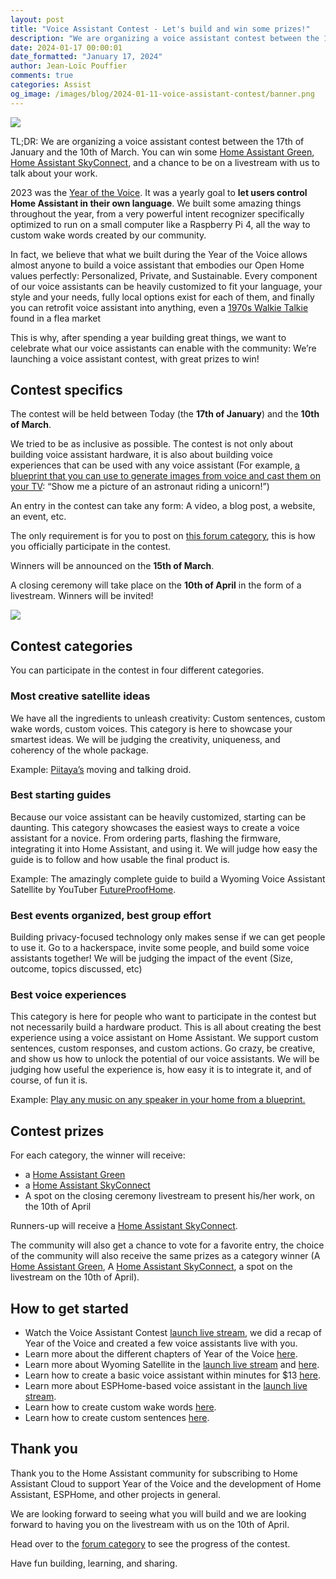 ```yaml
---
layout: post
title: "Voice Assistant Contest - Let's build and win some prizes!"
description: "We are organizing a voice assistant contest between the 17th of January and the 10th of March. You can win some Home Assistant Green, some Home Assistant SkyConnect, and a chance to be on a livestream with us to talk about your creation."
date: 2024-01-17 00:00:01
date_formatted: "January 17, 2024"
author: Jean-Loïc Pouffier
comments: true
categories: Assist
og_image: /images/blog/2024-01-11-voice-assistant-contest/banner.png
---
```


<p><img src='/images/blog/2024-01-11-voice-assistant-contest/banner.png' class='no-shadow' /></p>

TL;DR: We are organizing a voice assistant contest between the 17th of January and the 10th of March. You can win some [Home Assistant Green](/green/), [Home Assistant SkyConnect](/skyconnect/), and a chance to be on a livestream with us to talk about your work.

<lite-youtube videoid="99lGuB4J-4o" videotitle="Voice Assistant Contest"></lite-youtube>

2023 was the [Year of the Voice](/blog/2022/12/20/year-of-voice/). It was a yearly goal to **let users control Home Assistant in their own language**.
We built some amazing things throughout the year, from a very powerful intent recognizer specifically optimized to run on a small computer like a Raspberry Pi 4, all the way to custom wake words created by our community.

In fact, we believe that what we built during the Year of the Voice allows almost anyone to build a voice assistant that embodies our Open Home values perfectly: Personalized, Private, and Sustainable.
Every component of our voice assistants can be heavily customized to fit your language, your style and your needs, fully local options exist for each of them, and finally you can retrofit voice assistant into anything, even a [1970s Walkie Talkie](https://www.youtube.com/shorts/HqYbhk6vq9E) found in a flea market

This is why, after spending a year building great things, we want to celebrate what our voice assistants can enable with the community: We’re launching a voice assistant contest, with great prizes to win!

## Contest specifics

The contest will be held between Today (the **17th of January**) and the **10th of March**.

We tried to be as inclusive as possible. The contest is not only about building voice assistant hardware, it is also about building voice experiences that can be used with any voice assistant (For example, [a blueprint that you can use to generate images from voice and cast them on your TV](https://my.home-assistant.io/redirect/blueprint_import?blueprint_url=https%3A%2F%2Fwww.home-assistant.io%2Fblueprints%2Fblog%2F2023-08%2Fcast_dall_e.yaml): “Show me a picture of an astronaut riding a unicorn!”)

An entry in the contest can take any form: A video, a blog post, a website, an event, etc.

The only requirement is for you to post on [this forum category](https://community.home-assistant.io/c/voice-assistant-contest/60), this is how you officially participate in the contest.

Winners will be announced on the **15th of March**.

A closing ceremony will take place on the **10th of April** in the form of a livestream. Winners will be invited!

<p><img src='/images/blog/2024-01-11-voice-assistant-contest/contest_timeline.png' class='no-shadow' /></p>

## Contest categories

You can participate in the contest in four different categories.

### Most creative satellite ideas

We have all the ingredients to unleash creativity: Custom sentences, custom wake words, custom voices. This category is here to showcase your smartest ideas.
We will be judging the creativity, uniqueness, and coherency of the whole package.

Example: [Piitaya’s](https://github.com/piitaya) moving and talking droid.

<lite-youtube videoid="vQ7Hmeume9g" videotitle="Wake word demonstration on ESPHome-based 3D printed droid in Home Assistant | Year of the Voice"></lite-youtube>

### Best starting guides

Because our voice assistant can be heavily customized, starting can be daunting. This category showcases the easiest ways to create a voice assistant for a novice. From ordering parts, flashing the firmware, integrating it into Home Assistant, and using it.
We will judge how easy the guide is to follow and how usable the final product is.

Example: The amazingly complete guide to build a Wyoming Voice Assistant Satellite by YouTuber [FutureProofHome](https://www.youtube.com/@FutureProofHomes).

<lite-youtube videoid="eTKgc0YDCwE" videotitle="Build the Wyoming Voice Satellite With ChatGPT and a Raspberry Pi To Replace Alexa & Google FOREVER!"></lite-youtube>

### Best events organized, best group effort

Building privacy-focused technology only makes sense if we can get people to use it. Go to a hackerspace, invite some people, and build some voice assistants together!
We will be judging the impact of the event (Size, outcome, topics discussed, etc)

### Best voice experiences

This category is here for people who want to participate in the contest but not necessarily build a hardware product. This is all about creating the best experience using a voice assistant on Home Assistant.
We support custom sentences, custom responses, and custom actions.
Go crazy, be creative, and show us how to unlock the potential of our voice assistants.
We will be judging how useful the experience is, how easy it is to integrate it, and of course, of fun it is.

Example: [Play any music on any speaker in your home from a blueprint.](https://blog.jlpouffier.fr/chatgpt-powered-music-search-engine-on-a-local-voice-assistant/)

## Contest prizes

For each category, the winner will receive:

- a [Home Assistant Green](https://www.home-assistant.io/green/)
- a [Home Assistant SkyConnect](https://www.home-assistant.io/skyconnect/)
- A spot on the closing ceremony livestream to present his/her work, on the 10th of April

Runners-up will receive a [Home Assistant SkyConnect](https://www.home-assistant.io/skyconnect/).

The community will also get a chance to vote for a favorite entry, the choice of the community will also receive the same prizes as a category winner (A [Home Assistant Green](https://www.home-assistant.io/green/), A [Home Assistant SkyConnect](https://www.home-assistant.io/skyconnect/), a spot on the livestream on the 10th of April).

## How to get started

- Watch the Voice Assistant Contest [launch live stream](https://www.youtube.com/watch?v=99lGuB4J-4o&ab_channel=HomeAssistant), we did a recap of Year of the Voice and created a few voice assistants live with you.
- Learn more about the different chapters of Year of the Voice [here](https://www.home-assistant.io/blog/2022/12/20/year-of-voice/).
- Learn more about Wyoming Satellite in the [launch live stream](https://www.youtube.com/watch?v=99lGuB4J-4o&ab_channel=HomeAssistant) and [here](https://github.com/rhasspy/wyoming-satellite).
- Learn how to create a basic voice assistant within minutes for $13 [here](https://www.home-assistant.io/voice_control/thirteen-usd-voice-remote/).
- Learn more about ESPHome-based voice assistant in the [launch live stream](https://www.youtube.com/watch?v=99lGuB4J-4o&ab_channel=HomeAssistant).
- Learn how to create custom wake words [here](https://www.home-assistant.io/voice_control/create_wake_word/).
- Learn how to create custom sentences [here](https://www.home-assistant.io/voice_control/custom_sentences/).

## Thank you

Thank you to the Home Assistant community for subscribing to Home Assistant Cloud to support Year of the Voice and the development of Home Assistant, ESPHome, and other projects in general.

We are looking forward to seeing what you will build and we are looking forward to having you on the livestream with us on the 10th of April.

Head over to the [forum category](https://community.home-assistant.io/c/voice-assistant-contest/60) to see the progress of the contest.

Have fun building, learning, and sharing.
